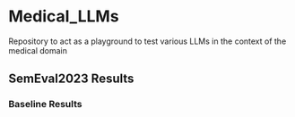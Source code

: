 # Medical_LLMs
Repository to act as a playground to test various LLMs in the context of the medical domain 

## SemEval2023 Results

### Baseline Results
